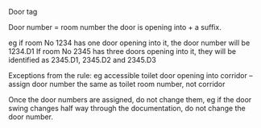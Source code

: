 <span class="transform-to-uppercase">Door tag</span>

Door number = room number the door is opening into + a suffix.

eg if room No 1234 has one door opening into it, the door number will be 1234.D1 If room No 2345 has three doors opening into it, they will be identified as 2345.D1, 2345.D2 and 2345.D3

Exceptions from the rule: eg accessible toilet door opening into corridor – assign door number the same as toilet room number, not corridor

Once the door numbers are assigned, do not change them, eg if the door swing changes half way through the documentation, do not change the door number.